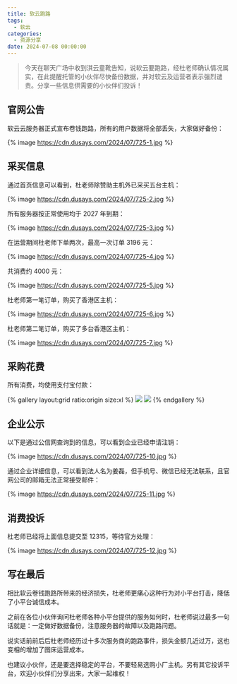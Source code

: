 ```yaml
---
title: 软云跑路
tags:
  - 软云
categories:
  - 资源分享
date: 2024-07-08 00:00:00
---
```


> 今天在聊天广场中收到淇云童靴告知，说软云要跑路，经杜老师确认情况属实，在此提醒托管的小伙伴尽快备份数据，并对软云及运营者表示强烈谴责。分享一些信息供需要的小伙伴们投诉！

<!-- more -->

## 官网公告

软云云服务器正式宣布卷钱跑路，所有的用户数据将全部丢失，大家做好备份：

{% image https://cdn.dusays.com/2024/07/725-1.jpg %}

## 采买信息

通过首页信息可以看到，杜老师除赞助主机外已采买五台主机：

{% image https://cdn.dusays.com/2024/07/725-2.jpg %}

所有服务器按正常使用均于 2027 年到期：

{% image https://cdn.dusays.com/2024/07/725-3.jpg %}

在运营期间杜老师下单两次，最高一次订单 3196 元：

{% image https://cdn.dusays.com/2024/07/725-4.jpg %}

共消费约 4000 元：

{% image https://cdn.dusays.com/2024/07/725-5.jpg %}

杜老师第一笔订单，购买了香港区主机：

{% image https://cdn.dusays.com/2024/07/725-6.jpg %}

杜老师第二笔订单，购买了多台香港区主机：

{% image https://cdn.dusays.com/2024/07/725-7.jpg %}

## 采购花费

所有消费，均使用支付宝付款：

{% gallery layout:grid ratio:origin size:xl %}
![](https://cdn.dusays.com/2024/07/725-8.jpg)
![](https://cdn.dusays.com/2024/07/725-9.jpg)
{% endgallery %}

## 企业公示

以下是通过公信网查询到的信息，可以看到企业已经申请注销：

{% image https://cdn.dusays.com/2024/07/725-10.jpg %}

通过企业详细信息，可以看到法人名为姜磊，但手机号、微信已经无法联系，且官网公司的邮箱无法正常接受邮件：

{% image https://cdn.dusays.com/2024/07/725-11.jpg %}

## 消费投诉

杜老师已经将上面信息提交至 12315，等待官方处理：

{% image https://cdn.dusays.com/2024/07/725-12.jpg %}

## 写在最后

相比软云卷钱跑路所带来的经济损失，杜老师更痛心这种行为对小平台打击，降低了小平台诚信成本。

之前在各位小伙伴询问杜老师各种小平台提供的服务如何时，杜老师说过最多一句话就是：一定做好数据备份，注意服务器的故障以及跑路问题。

说实话前前后后杜老师经历过十多次服务商的跑路事件，损失金额几近过万，这也变相的增加了图床运营成本。

也建议小伙伴，还是要选择稳定的平台，不要轻易选购小厂主机。另有其它投诉平台，欢迎小伙伴们分享出来，大家一起维权！